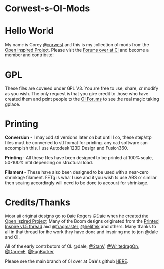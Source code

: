 # Corwest-s-OI-Mods

# Hello World

My name is Corey [@corwest](http://openinspired.org/user/corwest/) and this is my collection of mods from the [Open inspired Project](http://openinspired.org/). Please visit the [Forums over at OI](http://openinspired.org/forum/) and become a member and contribute!

# GPL

These files are covered under GPL V3. You are free to use, share, or modify as you wish. The only request is that you give credit to those who have created them and point people to the [OI Forums](http://openinspired.org/forum/) to see the real magic taking gplace. 

# Printing

**Conversion** - I may add stl versions later on but until I do, these step/stp files must be converted to stl format for printing. any cad software can accomplish this. I use Autodesk 123D Design and Fusion360.

**Printing** - All these files have been designed to be printed at 100% scale, 50-100% infil depending on structural load.

**Filament** - These have also been designed to be used with a near-zero shrinkage filament. PETg is what I use and if you wish to use ABS or similar then scaling accordingly will need to be done to account for shrinkage.

# Credits/Thanks

Most all original designs go to Dale Rogers [@Dale](http://openinspired.org/user/dale/) when he created the [Open Ispired Project](http://openinspired.org/). Many of the Boom designs originated from the [Printed Inspire v1.5 thread](https://www.rcgroups.com/forums/showthread.php?2399740-DJI-Inspire-3D-Printable-Quadcopter-V1-5!) and [@fragmaster](https://www.rcgroups.com/forums/member.php?u=402700), [@helifrek](https://www.rcgroups.com/forums/member.php?u=28470) and others. Many thanks to all in that thread for the work they have done and inspiring me to join @dale and OI.

All of the early contributors of OI. @dale, [@StanV](http://openinspired.org/user/stanv/), [@WhitedragOn](http://openinspired.org/user/whitedrag0n/), [@DarrenE](http://openinspired.org/user/darrene/), [@FugBucker](http://openinspired.org/user/fugbucker/)

Please see the main branch of OI over at Dale&#39;s github [HERE](https://github.com/Duds/OI-Piranha).
